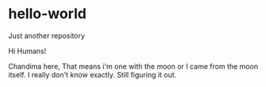 # hello-world
Just another repository

Hi Humans!

Chandima here, That means i'm one with the moon or I came from the moon itself. 
I really don't know exactly. Still figuring it out.
